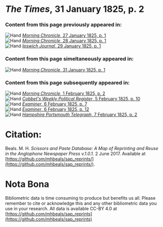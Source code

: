 # *The Times*, 31 January 1825, p. 2  
  
### Content from this page previously appeared in:  
![Hand](http://scissorsandpaste.net/wp-content/uploads/2017/06/smallhandpointer.png) [*Morning Chronicle*, 27 January 1825, p. 1](https://mhbeals.github.io/sap_html/Morning-Chronicle/Morning-Chronicle-27-January-1825-p-1)  
![Hand](http://scissorsandpaste.net/wp-content/uploads/2017/06/smallhandpointer.png) [*Morning Chronicle*, 28 January 1825, p. 1](https://mhbeals.github.io/sap_html/Morning-Chronicle/Morning-Chronicle-28-January-1825-p-1)  
![Hand](http://scissorsandpaste.net/wp-content/uploads/2017/06/smallhandpointer.png) [*Ipswich Journal*, 29 January 1825, p. 1](https://mhbeals.github.io/sap_html/Ipswich-Journal/Ipswich-Journal-29-January-1825-p-1)  
  
### Content from this page simeltaneously appeared in:  
![Hand](http://scissorsandpaste.net/wp-content/uploads/2017/06/smallhandpointer.png) [*Morning Chronicle*, 31 January 1825, p. 1](https://mhbeals.github.io/sap_html/Morning-Chronicle/Morning-Chronicle-31-January-1825-p-1)  
  
### Content from this page subsequently appeared in:  
![Hand](http://scissorsandpaste.net/wp-content/uploads/2017/06/smallhandpointer.png) [*Morning Chronicle*, 1 February 1825, p. 2](https://mhbeals.github.io/sap_html/Morning-Chronicle/Morning-Chronicle-1-February-1825-p-2)  
![Hand](http://scissorsandpaste.net/wp-content/uploads/2017/06/smallhandpointer.png) [*Cobbet's Weekly Political Register*, 5 February 1825, p. 10](https://mhbeals.github.io/sap_html/Cobbet's-Weekly-Political-Register/Cobbet's-Weekly-Political-Register-5-February-1825-p-10)  
![Hand](http://scissorsandpaste.net/wp-content/uploads/2017/06/smallhandpointer.png) [*Examiner*, 6 February 1825, p. 7](https://mhbeals.github.io/sap_html/Examiner/Examiner-6-February-1825-p-7)  
![Hand](http://scissorsandpaste.net/wp-content/uploads/2017/06/smallhandpointer.png) [*Examiner*, 6 February 1825, p. 12](https://mhbeals.github.io/sap_html/Examiner/Examiner-6-February-1825-p-12)  
![Hand](http://scissorsandpaste.net/wp-content/uploads/2017/06/smallhandpointer.png) [*Hampshire Portsmouth Telegraph*, 7 February 1825, p. 2](https://mhbeals.github.io/sap_html/Hampshire-Portsmouth-Telegraph/Hampshire-Portsmouth-Telegraph-7-February-1825-p-2)  


# Citation: 

Beals. M. H. *Scissors and Paste Database: A Map of Reprinting and Reuse in the Anglophone Newspaper Press v.1.0.1.* 2 June 2017. Available at [https://github.com/mhbeals/sap_reprints/](https://github.com/mhbeals/sap_reprints/). 

# Nota Bona

Bibliometric data is time consuming to produce but benefits us all. Please remember to cite or acknowledge this and any other bibliometric data you use in your research. All data is available CC-BY 4.0 at [https://github.com/mhbeals/sap_reprints](https://github.com/mhbeals/sap_reprints)